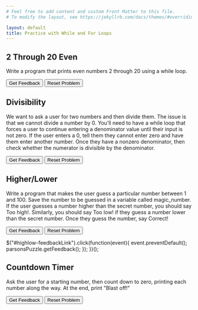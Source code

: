 ```yaml
---
# Feel free to add content and custom Front Matter to this file.
# To modify the layout, see https://jekyllrb.com/docs/themes/#overriding-theme-defaults

layout: default
title: Practice with While and For Loops
---
```


## 2 Through 20 Even
Write a program that prints even numbers 2 through 20 using a while loop.

<div id="evens-sortableTrash" class="sortable-code"></div> 
<div id="evens-sortable" class="sortable-code"></div> 
<div style="clear:both;"></div> 
<p> 
    <input id="evens-feedbackLink" value="Get Feedback" type="button" /> 
    <input id="evens-newInstanceLink" value="Reset Problem" type="button" /> 
</p> 
<script type="text/javascript"> 
(function(){
  var initial = "number = 2\n" +
    "while number &lt;= 20:\n" +
    "    print(number)\n" +
    "    number += 2";
  var parsonsPuzzle = new ParsonsWidget({
    "sortableId": "evens-sortable",
    "max_wrong_lines": 10,
    "grader": ParsonsWidget._graders.LineBasedGrader,
    "exec_limit": 2500,
    "can_indent": true,
    "x_indent": 50,
    "lang": "en",
    "show_feedback": true,
    "trashId": "evens-sortableTrash"
  });
  parsonsPuzzle.init(initial);
  parsonsPuzzle.shuffleLines();
  $("#evens-newInstanceLink").click(function(event){ 
      event.preventDefault(); 
      parsonsPuzzle.shuffleLines(); 
  }); 
  $("#evens-feedbackLink").click(function(event){ 
      event.preventDefault(); 
      parsonsPuzzle.getFeedback(); 
  }); 
})(); 
</script>


## Divisibility
We want to ask a user for two numbers and then divide them. The issue is that we cannot divide a number by 0. You’ll need to have a while loop that forces a user to continue entering a denominator value until their input is not zero. If the user enters a 0, tell them they cannot enter zero and have them enter another number. Once they have a nonzero denominator, then check whether the numerator is divisible by the denominator.

<div id="divide-sortableTrash" class="sortable-code"></div> 
<div id="divide-sortable" class="sortable-code"></div> 
<div style="clear:both;"></div> 
<p> 
    <input id="divide-feedbackLink" value="Get Feedback" type="button" /> 
    <input id="divide-newInstanceLink" value="Reset Problem" type="button" /> 
</p> 
<script type="text/javascript"> 
(function(){
  var initial = "numerator = int(input(&quot;Enter a numerator: &quot;))\n" +
    "denominator = int(input(&quot;Enter denominator: &quot;))\n" +
    "while denominator == 0:\n" +
    "    print(&quot;You can&#039;t divide by zero!&quot;)\n" +
    "    denominator = int(input(&quot;Enter a nonzero denominator: &quot;))\n" +
    "if int(numerator / denominator) * denominator == numerator:\n" +
    "    print(&quot;Divides evenly!&quot;)\n" +
    "else:\n" +
    "    print(&quot;Doesn&#039;t divide evenly.&quot;)";
  var parsonsPuzzle = new ParsonsWidget({
    "sortableId": "divide-sortable",
    "max_wrong_lines": 10,
    "grader": ParsonsWidget._graders.LineBasedGrader,
    "exec_limit": 2500,
    "can_indent": true,
    "x_indent": 50,
    "lang": "en",
    "show_feedback": true,
    "trashId": "divide-sortableTrash"
  });
  parsonsPuzzle.init(initial);
  parsonsPuzzle.shuffleLines();
  $("#divide-newInstanceLink").click(function(event){ 
      event.preventDefault(); 
      parsonsPuzzle.shuffleLines(); 
  }); 
  $("#divide-feedbackLink").click(function(event){ 
      event.preventDefault(); 
      parsonsPuzzle.getFeedback(); 
  }); 
})(); 
</script>

## Higher/Lower
Write a program that makes the user guess a particular number between 1 and 100. Save the number to be guessed in a variable called magic_number. If the user guesses a number higher than the secret number, you should say Too high!. Similarly, you should say Too low! if they guess a number lower than the secret number. Once they guess the number, say Correct!

<div id="highlow-sortableTrash" class="sortable-code"></div> 
<div id="highlow-sortable" class="sortable-code"></div> 
<div style="clear:both;"></div> 
<p> 
    <input id="highlow-feedbackLink" value="Get Feedback" type="button" /> 
    <input id="highlow-newInstanceLink" value="Reset Problem" type="button" /> 
</p> 
<script type="text/javascript"> 
(function(){
  var initial = "magic_number = 3\n" +
    "while True:\n" +
    "    guess = int(input(&quot;Guess a number between 1 and 100: &quot;))\n" +
    "    if guess == magic_number:\n" +
    "        print(&quot;Correct!&quot;)\n" +
    "        break\n" +
    "    elif guess &gt; magic_number:\n" +
    "        print(&quot;Too high!&quot;)\n" +
    "    else:\n" +
    "        print(&quot;Too low!&quot;)";
  var parsonsPuzzle = new ParsonsWidget({
    "sortableId": "highlow-sortable",
    "max_wrong_lines": 10,
    "grader": ParsonsWidget._graders.LineBasedGrader,
    "exec_limit": 2500,
    "can_indent": true,
    "x_indent": 50,
    "lang": "en",
    "show_feedback": true,
    "trashId": "highlow-sortableTrash"
  });
  parsonsPuzzle.init(initial);
  parsonsPuzzle.shuffleLines();
  $("#highlow-newInstanceLink").click(function(event){ 
      event.preventDefault(); 
      parsonsPuzzle.shuffleLines(); 
  }); 

## Calculating Averages
Ask the user to input as many numbers as they would like (one at a time). Each time they put in a number, ask them whether they would like to put in another number or whether they are done. When the user indicates that they are done, then print out the average of all the numbers they inputted.

<div id="average-sortableTrash" class="sortable-code"></div> 
<div id="average-sortable" class="sortable-code"></div> 
<div style="clear:both;"></div> 
<p> 
    <input id="average-feedbackLink" value="Get Feedback" type="button" /> 
    <input id="average-newInstanceLink" value="Reset Problem" type="button" /> 
</p> 
<script type="text/javascript"> 
(function(){
  var initial = "total = 0\n" +
    "n = 0\n" +
    "while True:\n" +
    "    next_number = float(input(&quot;Enter the next number: &quot;))\n" +
    "    total = total + next_number\n" +
    "    n += 1\n" +
    "    another = input(&quot;Do you want to input another number? (yes/no): &quot;)\n" +
    "    if another == &quot;no&quot;:\n" +
    "        print(&quot;The average is&quot;, total/n)\n" +
    "        break";
  var parsonsPuzzle = new ParsonsWidget({
    "sortableId": "average-sortable",
    "max_wrong_lines": 10,
    "grader": ParsonsWidget._graders.LineBasedGrader,
    "exec_limit": 2500,
    "can_indent": true,
    "x_indent": 50,
    "lang": "en",
    "show_feedback": true,
    "trashId": "average-sortableTrash"
  });
  parsonsPuzzle.init(initial);
  parsonsPuzzle.shuffleLines();
  $("#average-newInstanceLink").click(function(event){ 
      event.preventDefault(); 
      parsonsPuzzle.shuffleLines(); 
  }); 
  $("#average-feedbackLink").click(function(event){ 
      event.preventDefault(); 
      parsonsPuzzle.getFeedback(); 
  }); 
})(); 
</script>
  $("#highlow-feedbackLink").click(function(event){ 
      event.preventDefault(); 
      parsonsPuzzle.getFeedback(); 
  }); 
})(); 
</script>

## Countdown Timer
Ask the user for a starting number, then count down to zero, printing each number along the way. At the end, print "Blast off!"

<div id="countdown-sortableTrash" class="sortable-code"></div> 
<div id="countdown-sortable" class="sortable-code"></div> 
<div style="clear:both;"></div> 
<p> 
    <input id="countdown-feedbackLink" value="Get Feedback" type="button" /> 
    <input id="countdown-newInstanceLink" value="Reset Problem" type="button" /> 
</p> 
<script type="text/javascript"> 
(function(){
  var initial = "number = int(input(&quot;Enter a number: &quot;))\n" +
    "while number &gt; 0:\n" +
    "    print(number)\n" +
    "    number -= 1\n" +
    "print(&quot;Blast off!&quot;)";
  var parsonsPuzzle = new ParsonsWidget({
    "sortableId": "countdown-sortable",
    "max_wrong_lines": 10,
    "grader": ParsonsWidget._graders.LineBasedGrader,
    "exec_limit": 2500,
    "can_indent": true,
    "x_indent": 50,
    "lang": "en",
    "show_feedback": true,
    "trashId": "countdown-sortableTrash"
  });
  parsonsPuzzle.init(initial);
  parsonsPuzzle.shuffleLines();
  $("#countdown-newInstanceLink").click(function(event){ 
      event.preventDefault(); 
      parsonsPuzzle.shuffleLines(); 
  }); 
  $("#countdown-feedbackLink").click(function(event){ 
      event.preventDefault(); 
      parsonsPuzzle.getFeedback(); 
  }); 
})(); 
</script>
